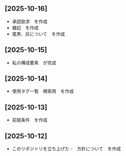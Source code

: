 

## [2025-10-16]
- 承認欲求　を作成
- 雑記　を作成
- 尾黒、灰について　を作成

## [2025-10-15]
- 私の構成要素　が完成

## [2025-10-14]
- 使用タグ一覧　検索用　を作成

## [2025-10-13]
- 前提条件　を作成

## [2025-10-12]
- このリポジトリを立ち上げた
-　方針について　を作成
